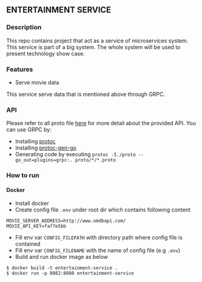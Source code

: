## ENTERTAINMENT SERVICE

### Description
This repo contains project that act as a service of microservices system.
This service is part of a big system. 
The whole system will be used to present technology show case.

### Features
- Serve movie data

This service serve data that is mentioned above through GRPC.

### API
Please refer to all proto file [here](proto) for more detail about the provided API.
You can use GRPC by:
- Installing [protoc](http://google.github.io/proto-lens/installing-protoc.html)
- Installing [protoc-gen-go](https://grpc.io/docs/languages/go/quickstart/)
- Generating code by executing `protoc -I./proto --go_out=plugins=grpc:. proto/*/*.proto`

### How to run
#### Docker
- Install docker
- Create config file `.env` under root dir which contains following content
```
MOVIE_SERVER_ADDRESS=http://www.omdbapi.com/
MOVIE_API_KEY=faf7e5bb
```
- Fill env var `CONFIG_FILEPATH` with directory path where config file is contained
- Fill env var `CONFIG_FILENAME` with the name of config file (e.g `.env`)
- Build and run docker image as below
```shell script
$ docker build -t entertainment-service .
$ docker run -p 8082:8080 entertainment-service
```
